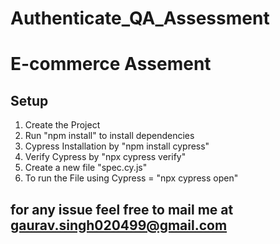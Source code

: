 # Authenticate_QA_Assessment

# E-commerce Assement 

## Setup

1. Create the Project
2. Run "npm install" to install dependencies
3. Cypress Installation by "npm install cypress"
4. Verify Cypress by "npx cypress verify"
5. Create a new file "spec.cy.js"
6. To run the File using Cypress = "npx cypress open"
## for any issue feel free to mail me at gaurav.singh020499@gmail.com
